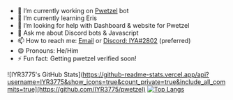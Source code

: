 
- 🔭 I’m currently working on [Pwetzel](https://discord.com/api/oauth2/authorize?client_id=723112579584491571&permissions=2147483135&scope=bot%20applications.commands) bot
- 🌱 I’m currently learning Eris
- 🤔 I’m looking for help with Dashboard & website for Pwetzel
- 💬 Ask me about Discord bots & Javascript
- 📫 How to reach me: [Email](iyaadh360@gmail.com) or [Discord: IYA#2802](https://discord.com/users/703865541248679956) (preferred)
- 😄 Pronouns: He/Him
- ⚡ Fun fact: Getting pwetzel verified soon!


![IYR3775's GitHub Stats](https://github-readme-stats.vercel.app/api?username=IYR3775&show_icons=true&count_private=true&include_all_commits=true](https://github.com/IYR3775/pwetzel)
[![Top Langs](https://github-readme-stats.vercel.app/api/top-langs/?username=IYR3775)](https://github.com/IYR3775/pwetzel)
